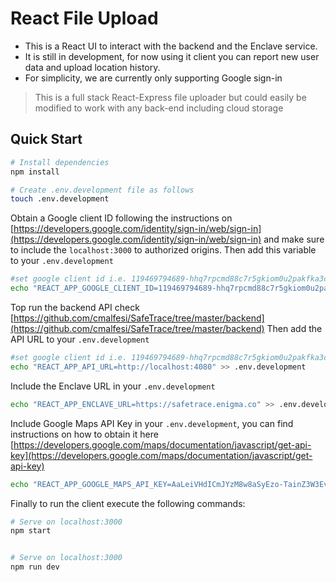 # React File Upload

- This is a React UI to interact with the backend and the Enclave service.
- It is still in development, for now using it client you can report new user data and upload location history.
- For simplicity, we are currently only supporting Google sign-in
> This is a full stack React-Express file uploader but could easily be modified to work with any back-end including cloud storage

## Quick Start

```bash
# Install dependencies
npm install

# Create .env.development file as follows
touch .env.development
```

Obtain a Google client ID following the instructions on [https://developers.google.com/identity/sign-in/web/sign-in](https://developers.google.com/identity/sign-in/web/sign-in) and make sure to include the `localhost:3000` to authorized origins.
Then add this variable to your `.env.development`

```bash
#set google client id i.e. 119469794689-hhq7rpcmd88c7r5gkiom0u2pakfka3cd.apps.googleusercontent.com
echo "REACT_APP_GOOGLE_CLIENT_ID=119469794689-hhq7rpcmd88c7r5gkiom0u2pakfka3cd.apps.googleusercontent.com" >> .env.development
```

Top run the backend API check [https://github.com/cmalfesi/SafeTrace/tree/master/backend](https://github.com/cmalfesi/SafeTrace/tree/master/backend)
Then add the API URL to your `.env.development`

```bash
#set google client id i.e. 119469794689-hhq7rpcmd88c7r5gkiom0u2pakfka3cd.apps.googleusercontent.com
echo "REACT_APP_API_URL=http://localhost:4080" >> .env.development
```

Include the Enclave URL in your `.env.development`
```bash
echo "REACT_APP_ENCLAVE_URL=https://safetrace.enigma.co" >> .env.development
```

Include Google Maps API Key in your `.env.development`, you can find instructions on how to obtain it here [https://developers.google.com/maps/documentation/javascript/get-api-key](https://developers.google.com/maps/documentation/javascript/get-api-key)

```bash
echo "REACT_APP_GOOGLE_MAPS_API_KEY=AaLeiVHdICmJYzM8w8aSyEzo-TainZ3W3Ev2QfQ" >> .env.development
```

Finally to run the client execute the following commands:

```bash
# Serve on localhost:3000
npm start


# Serve on localhost:3000
npm run dev
```
